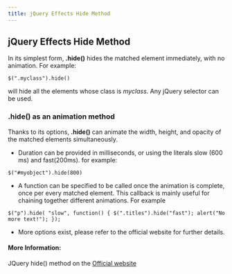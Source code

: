 ```yaml
---
title: jQuery Effects Hide Method
---
```

## jQuery Effects Hide Method

In its simplest form, **.hide()** hides the matched element immediately, with no animation. For example:

`$(".myclass").hide()`

will hide all the elements whose class is *myclass*. Any jQuery selector can be used.

### .hide() as an animation method

Thanks to its options, **.hide()** can animate the width, height, and opacity of the matched elements simultaneously. 

* Duration can be provided in milliseconds, or using the literals slow (600 ms) and fast(200ms). for example:

`$("#myobject").hide(800)`

* A function can be specified to be called once the animation is complete, once per every matched element. This callback is mainly useful for chaining together different animations. For example

`$("p").hide( "slow", function() {
  $(".titles").hide("fast");
  alert("No more text!");
  });`
* More options exist, please refer to the official website for further details. 

#### More Information:
JQuery hide() method on the [Official website](http://api.jquery.com/hide/)


